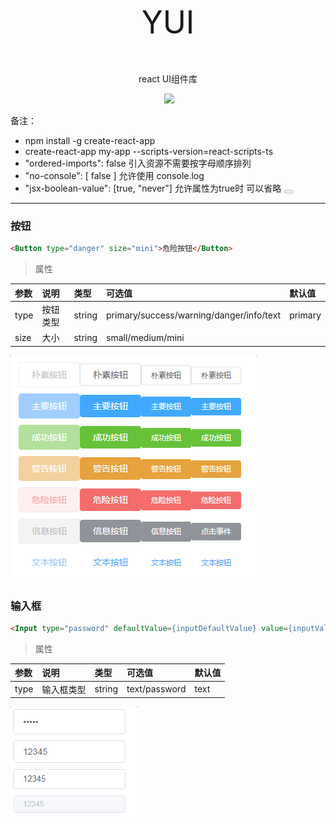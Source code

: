 <p align="center" style="font-size:50px">YUI</p>
<p align="center">react UI组件库</p>
<p align="center">
  <a href="https://travis-ci.org/Lucy20209060/YUI"><img src="https://travis-ci.org/Lucy20209060/YUI.svg?branch=master"></a>
</p>

备注：

* npm install -g create-react-app
* create-react-app my-app --scripts-version=react-scripts-ts
* "ordered-imports": false 引入资源不需要按字母顺序排列
* "no-console": [ false ] 允许使用 console.log
* "jsx-boolean-value": [true, "never"] 允许属性为true时 可以省略 <Button disabled></Button>

***
### 按钮

```html
<Button type="danger" size="mini">危险按钮</Button>
```

>属性

| 参数 | 说明 | 类型 | 可选值 | 默认值 |
| :--- | :--- | :--- | :--- | :--- |
| type | 按钮类型 | string | primary/success/warning/danger/info/text | primary |
| size | 大小 | string | small/medium/mini | |

<img src="./src/utils/img/button-01.png" />


### 输入框

```html
<Input type="password" defaultValue={inputDefaultValue} value={inputValue} onChange={this.onInputChange} />
```

>属性

| 参数 | 说明 | 类型 | 可选值 | 默认值 |
| :--- | :--- | :--- | :--- | :--- |
| type | 输入框类型 | string | text/password | text |

<img src="./src/utils/img/input-01.png" />